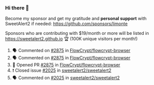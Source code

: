 ### Hi there 👋

Become my sponsor and get my gratitude and **personal support** with SweetAlert2 if needed: https://github.com/sponsors/limonte

Sponsors who are contributing with $19/month or more will be listed in https://sweetalert2.github.io 🏆 (100K unique visitors per month!)

<!--START_SECTION:activity-->
1. 🗣 Commented on [#2875](https://github.com//FlowCrypt/flowcrypt-browser/issues/2875) in [FlowCrypt/flowcrypt-browser](https://github.com//FlowCrypt/flowcrypt-browser)
2. 🗣 Commented on [#2875](https://github.com//FlowCrypt/flowcrypt-browser/issues/2875) in [FlowCrypt/flowcrypt-browser](https://github.com//FlowCrypt/flowcrypt-browser)
3. 💪 Opened PR [#2875](https://github.com//FlowCrypt/flowcrypt-browser/pull/2875) in [FlowCrypt/flowcrypt-browser](https://github.com//FlowCrypt/flowcrypt-browser)
4. ❗️ Closed issue [#2025](https://github.com//sweetalert2/sweetalert2/issues/2025) in [sweetalert2/sweetalert2](https://github.com//sweetalert2/sweetalert2)
5. 🗣 Commented on [#2025](https://github.com//sweetalert2/sweetalert2/issues/2025) in [sweetalert2/sweetalert2](https://github.com//sweetalert2/sweetalert2)
<!--END_SECTION:activity-->
